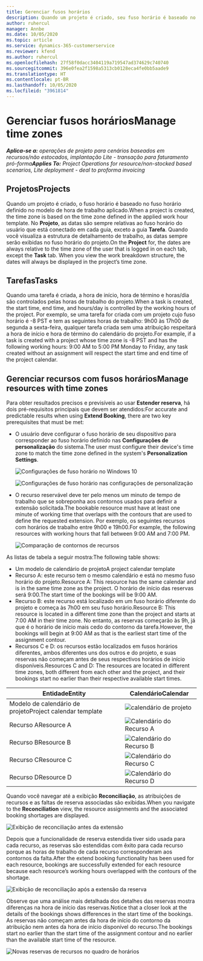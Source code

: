 ```yaml
---
title: Gerenciar fusos horários
description: Quando um projeto é criado, seu fuso horário é baseado no fuso horário definido no modelo de hora de trabalho aplicado.
author: ruhercul
manager: Annbe
ms.date: 10/05/2020
ms.topic: article
ms.service: dynamics-365-customerservice
ms.reviewer: kfend
ms.author: ruhercul
ms.openlocfilehash: 27f58f0dacc3404119a719547ad374629c740740
ms.sourcegitcommit: 396e0fea2f1598a5313cb0128eca4fe0bb5aade9
ms.translationtype: HT
ms.contentlocale: pt-BR
ms.lasthandoff: 10/05/2020
ms.locfileid: "3961814"
---
```

# <a name="manage-time-zones"></a><span data-ttu-id="cf647-103">Gerenciar fusos horários</span><span class="sxs-lookup"><span data-stu-id="cf647-103">Manage time zones</span></span>

<span data-ttu-id="cf647-104">_**Aplica-se a:** operações de projeto para cenários baseados em recursos/não estocados, implantação Lite - transação para faturamento pró-forma_</span><span class="sxs-lookup"><span data-stu-id="cf647-104">_**Applies To:** Project Operations for resource/non-stocked based scenarios, Lite deployment - deal to proforma invoicing_</span></span>


## <a name="projects"></a><span data-ttu-id="cf647-105">Projetos</span><span class="sxs-lookup"><span data-stu-id="cf647-105">Projects</span></span>

<span data-ttu-id="cf647-106">Quando um projeto é criado, o fuso horário é baseado no fuso horário definido no modelo de hora de trabalho aplicado.</span><span class="sxs-lookup"><span data-stu-id="cf647-106">When a project is created, the time zone is based on the time zone defined in the applied work hour template.</span></span> <span data-ttu-id="cf647-107">No **Projeto**, as datas são sempre relativas ao fuso horário do usuário que está conectado em cada guia, exceto a guia **Tarefa**. Quando você visualiza a estrutura de detalhamento de trabalho, as datas sempre serão exibidas no fuso horário do projeto.</span><span class="sxs-lookup"><span data-stu-id="cf647-107">On the **Project** for, the dates are always relative to the time zone of the user that is logged in on each tab, except the **Task** tab. When you view the work breakdown structure, the dates will always be displayed in the project’s time zone.</span></span>

## <a name="tasks"></a><span data-ttu-id="cf647-108">Tarefas</span><span class="sxs-lookup"><span data-stu-id="cf647-108">Tasks</span></span>

<span data-ttu-id="cf647-109">Quando uma tarefa é criada, a hora de início, hora de término e horas/dia são controlados pelas horas de trabalho do projeto.</span><span class="sxs-lookup"><span data-stu-id="cf647-109">When a task is created, the start time, end time, and hours/day is controlled by the working hours of the project.</span></span> <span data-ttu-id="cf647-110">Por exemplo, se uma tarefa for criada com um projeto cujo fuso horário é -8 PST e tem as seguintes horas de trabalho: 9h00 às 17h00 de segunda a sexta-feira, qualquer tarefa criada sem uma atribuição respeitará a hora de início e hora de término do calendário do projeto.</span><span class="sxs-lookup"><span data-stu-id="cf647-110">For example, if a task is created with a project whose time zone is -8 PST and has the following working hours: 9:00 AM to 5:00 PM Monday to Friday, any task created without an assignment will respect the start time and end time of the project calendar.</span></span>

## <a name="manage-resources-with-time-zones"></a><span data-ttu-id="cf647-111">Gerenciar recursos com fusos horários</span><span class="sxs-lookup"><span data-stu-id="cf647-111">Manage resources with time zones</span></span>

<span data-ttu-id="cf647-112">Para obter resultados precisos e previsíveis ao usar **Estender reserva**, há dois pré-requisitos principais que devem ser atendidos:</span><span class="sxs-lookup"><span data-stu-id="cf647-112">For accurate and predictable results when using **Extend Booking**, there are two key prerequisites that must be met:</span></span>  

- <span data-ttu-id="cf647-113">O usuário deve configurar o fuso horário de seu dispositivo para corresponder ao fuso horário definido nas **Configurações de personalização** do sistema.</span><span class="sxs-lookup"><span data-stu-id="cf647-113">The user must configure their device's time zone to match the time zone defined in the system's **Personalization Settings**.</span></span>
 
  ![Configurações de fuso horário no Windows 10](media/reconcile-assignments-03.png)

  ![Configurações de fuso horário nas configurações de personalização](media/reconcile-assignments-04.png)
 
- <span data-ttu-id="cf647-116">O recurso reservável deve ter pelo menos um minuto de tempo de trabalho que se sobreponha aos contornos usados para definir a extensão solicitada.</span><span class="sxs-lookup"><span data-stu-id="cf647-116">The bookable resource must have at least one minute of working time that overlaps with the contours that are used to define the requested extension.</span></span> <span data-ttu-id="cf647-117">Por exemplo, os seguintes recursos com horários de trabalho entre 9h00 e 19h00.</span><span class="sxs-lookup"><span data-stu-id="cf647-117">For example, the following resources with working hours that fall between 9:00 AM and 7:00 PM.</span></span> 

  ![Comparação de contornos de recursos](media/reconcile-assignments-05.png)

<span data-ttu-id="cf647-119">As listas de tabela a seguir mostra:</span><span class="sxs-lookup"><span data-stu-id="cf647-119">The following table shows:</span></span>

- <span data-ttu-id="cf647-120">Um modelo de calendário de projeto</span><span class="sxs-lookup"><span data-stu-id="cf647-120">A project calendar template</span></span>
- <span data-ttu-id="cf647-121">Recurso A: este recurso tem o mesmo calendário e está no mesmo fuso horário do projeto.</span><span class="sxs-lookup"><span data-stu-id="cf647-121">Resource A: This resource has the same calendar and is in the same time zone as the project.</span></span> <span data-ttu-id="cf647-122">O horário de início das reservas será 9:00.</span><span class="sxs-lookup"><span data-stu-id="cf647-122">The start time of the bookings will be 9:00 AM.</span></span>
- <span data-ttu-id="cf647-123">Recurso B: este recurso está localizado em um fuso horário diferente do projeto e começa às 7h00 em seu fuso horário.</span><span class="sxs-lookup"><span data-stu-id="cf647-123">Resource B: This resource is located in a different time zone than the project and starts at 7:00 AM in their time zone.</span></span> <span data-ttu-id="cf647-124">No entanto, as reservas começarão às 9h, já que é o horário de início mais cedo do contorno da tarefa.</span><span class="sxs-lookup"><span data-stu-id="cf647-124">However, the bookings will begin at 9:00 AM as that is the earliest start time of the assignment contour.</span></span>
- <span data-ttu-id="cf647-125">Recursos C e D: os recursos estão localizados em fusos horários diferentes, ambos diferentes uns dos outros e do projeto, e suas reservas não começam antes de seus respectivos horários de início disponíveis.</span><span class="sxs-lookup"><span data-stu-id="cf647-125">Resources C and D: The resources are located in different time zones, both different from each other and the project, and their bookings start no earlier than their respective available start times.</span></span>

|<span data-ttu-id="cf647-126">Entidade</span><span class="sxs-lookup"><span data-stu-id="cf647-126">Entity</span></span>  |<span data-ttu-id="cf647-127">Calendário</span><span class="sxs-lookup"><span data-stu-id="cf647-127">Calendar</span></span>  |
|-|-|
|<span data-ttu-id="cf647-128">Modelo de calendário de projeto</span><span class="sxs-lookup"><span data-stu-id="cf647-128">Project calendar template</span></span>   | ![calendário de projeto](media/reconcile-assignments-06.png) |
|<span data-ttu-id="cf647-130">Recurso A</span><span class="sxs-lookup"><span data-stu-id="cf647-130">Resource A</span></span>  | ![Calendário do Recurso A](media/reconcile-assignments-06.png) |
|<span data-ttu-id="cf647-132">Recurso B</span><span class="sxs-lookup"><span data-stu-id="cf647-132">Resource B</span></span>  |  ![Calendário do Recurso B](media/reconcile-assignments-07.png) |
|<span data-ttu-id="cf647-134">Recurso C</span><span class="sxs-lookup"><span data-stu-id="cf647-134">Resource C</span></span>  |  ![Calendário do Recurso C](media/reconcile-assignments-08.png) |
|<span data-ttu-id="cf647-136">Recurso D</span><span class="sxs-lookup"><span data-stu-id="cf647-136">Resource D</span></span>  | ![Calendário do Recurso D](media/reconcile-assignments-09.png)  |
 
<span data-ttu-id="cf647-138">Quando você navegar até a exibição **Reconciliação**, as atribuições de recursos e as faltas de reserva associadas são exibidas.</span><span class="sxs-lookup"><span data-stu-id="cf647-138">When you navigate to the **Reconciliation** view, the resource assignments and the associated booking shortages are displayed.</span></span>

![Exibição de reconciliação antes da extensão](media/reconcile-assignments-10.png)

<span data-ttu-id="cf647-140">Depois que a funcionalidade de reserva estendida tiver sido usada para cada recurso, as reservas são estendidas com êxito para cada recurso porque as horas de trabalho de cada recurso corresponderam aos contornos da falta.</span><span class="sxs-lookup"><span data-stu-id="cf647-140">After the extend booking functionality has been used for each resource, bookings are successfully extended for each resource because each resource’s working hours overlapped with the contours of the shortage.</span></span>

![Exibição de reconciliação após a extensão da reserva](media/reconcile-assignments-11.png) 

<span data-ttu-id="cf647-142">Observe que uma análise mais detalhada dos detalhes das reservas mostra diferenças na hora de início das reservas.</span><span class="sxs-lookup"><span data-stu-id="cf647-142">Notice that a closer look at the details of the bookings shows differences in the start time of the bookings.</span></span> <span data-ttu-id="cf647-143">As reservas não começam antes da hora de início do contorno da atribuição nem antes da hora de início disponível do recurso.</span><span class="sxs-lookup"><span data-stu-id="cf647-143">The bookings start no earlier than the start time of the assignment contour and no earlier than the available start time of the resource.</span></span>

![Novas reservas de recursos no quadro de horários](media/reconcile-assignments-12.png)
